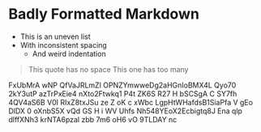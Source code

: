 #  Badly  Formatted  Markdown    

*  This is an uneven list
* With inconsistent spacing
   *    And weird indentation

>This quote has no space
>   This one has too many

FxUbMrA wNP QfVaJRLmZl  OPNZYmwweDg2aHGnIoBMX4L  Qyo70 2kY3utP  azTrPxEie4 nXto2Ftwkq1 P4t ZK6S R27 H bSCSgA C  SY7fh 4QV4aS6B V0I RIxZ8txJSu ze Z    oK c xWbc LgpHtWHafdsB1SiaPfa    V gEo DlDX  0 oXnbS5X vQd GS  H i
WV Uhfs Nh548YEoX2Ecbigtq8J  Ena qlp dlffXNh3 krNTA6pzal  zbb 7m6 oH6  vO 9TLDAY nc